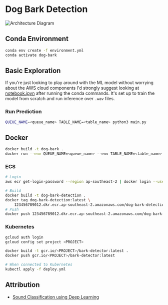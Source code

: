 # Dog Bark Detection

![Architecture Diagram](assets/bark-detector.png)

## Conda Environment

```bash
conda env create -f environment.yml
conda activate dog-bark
```

## Basic Exploration
If you're just looking to play around with the ML model without worrying
about the AWS cloud components I'd strongly suggest looking at 
[notebook.ipyn](notebook.ipynb) after running the conda commands.
It's set up to train the model from scratch and run inference over `.wav` files.

### Run Prediction

```bash
QUEUE_NAME=<queue_name> TABLE_NAME=<table_name> python3 main.py
```

## Docker

```bash
docker build -t dog-bark .
docker run --env QUEUE_NAME=<queue_name> --env TABLE_NAME=<table_name> dog-bark
```

### ECS

```bash
# Login
aws ecr get-login-password --region ap-southeast-2 | docker login --username AWS --password-stdin 123456789012.dkr.ecr.ap-southeast-2.amazonaws.com/dog-bark-detection

# Build
docker build -t dog-bark-detection .
docker tag dog-bark-detection:latest \
    123456789012.dkr.ecr.ap-southeast-2.amazonaws.com/dog-bark-detection:latest
# Push
docker push 123456789012.dkr.ecr.ap-southeast-2.amazonaws.com/dog-bark-detection:latest
```

### Kubernetes

```bash
gcloud auth login
gcloud config set project <PROJECT>

docker build -t gcr.io/<PROJECT>/bark-detector:latest .
docker push gcr.io/<PROJECT>/bark-detector:latest

# When connected to Kubernetes
kubectl apply -f deploy.yml
```

## Attribution

* [Sound Classification using Deep Learning](https://medium.com/@mikesmales/sound-classification-using-deep-learning-8bc2aa1990b7)
